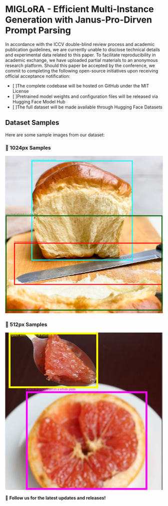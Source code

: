 # **MIGLoRA - Efficient Multi-Instance Generation with Janus-Pro-Dirven Prompt Parsing**  

In accordance with the ICCV double-blind review process and academic publication guidelines, we are currently unable to disclose technical details and experimental data related to this paper. To facilitate reproducibility in academic exchange, we have uploaded partial materials to an anonymous research platform. Should this paper be accepted by the conference, we commit to completing the following open-source initiatives upon receiving official acceptance notification:
- [  ]The complete codebase will be hosted on GitHub under the MIT License
- [  ]Pretrained model weights and configuration files will be released via Hugging Face Model Hub
- [  ]The full dataset will be made available through Hugging Face Datasets

## **Dataset Samples**  
Here are some sample images from our dataset:  

### 📂 1024px Samples  
![Sample Image 1](DescripBox/1024/0.png)  

### 📂 512px Samples  
![Sample Image 2](DescripBox/512/1000090.png)  

📌 **Follow us for the latest updates and releases!**  
